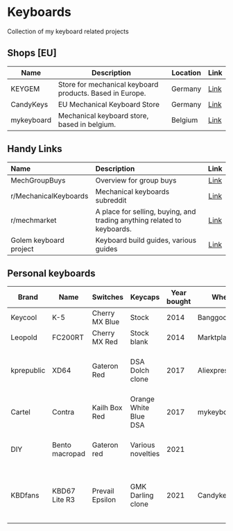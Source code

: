 # Keyboards

Collection of my keyboard related projects

## Shops [EU]

|Name|Description|Location|Link|
|---|---|---|---|
|KEYGEM|Store for mechanical keyboard products. Based in Europe.|Germany|[Link](https://keygem.store/)|
|CandyKeys|EU Mechanical Keyboard Store|Germany|[Link](https://candykeys.com/)|
|mykeyboard|Mechanical keyboard store, based in belgium.|Belgium|[Link](https://mykeyboard.eu/)|

## Handy Links

|Name|Description|Link|
|:-----------|:----------------------|:-----:|
|MechGroupBuys|Overview for group buys|[Link](https://www.mechgroupbuys.com/)|
|r/MechanicalKeyboards|Mechanical keyboards subreddit|[Link](https://www.reddit.com/r/MechanicalKeyboards)|
|r/mechmarket|A place for selling, buying, and trading anything related to keyboards.|[Link](https://www.reddit.com/r/mechmarket)|
|Golem keyboard project|Keyboard build guides, various guides|[Link](https://golem.hu/)|

## Personal keyboards

|Brand|Name|Switches|Keycaps|Year bought|Where|Extras|
|---|---|---|---|---|---|---|
|Keycool|K-5|Cherry MX Blue|Stock|2014|Banggood|
|Leopold|FC200RT|Cherry MX Red|Stock blank|2014|Marktplaats|
|kprepublic|XD64|Gateron Red|DSA Dolch clone|2017|Aliexpress|Aluminum plate. Clear plastic case|
|Cartel|Contra|Kailh Box Red|Orange White Blue DSA|2017|mykeyboard.eu|
|DIY|Bento macropad|Gateron red|Various novelties|2021||3D printed by myself. Made vial compatible|
|KBDfans|KBD67 Lite R3|Prevail Epsilon|GMK Darling clone|2021|Candykeys|Krytox 205g0 lubed durock stabilizers. Deep blue|
